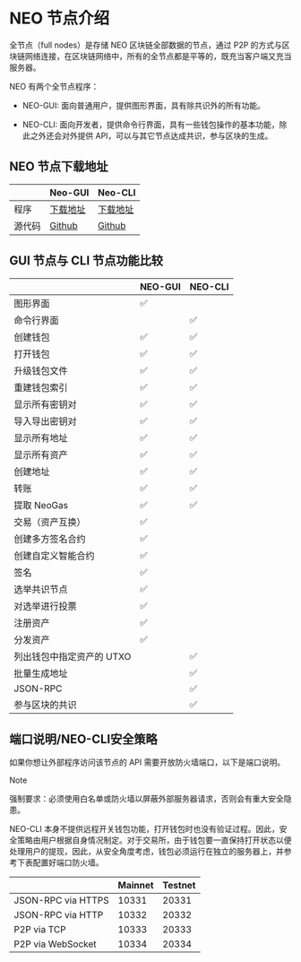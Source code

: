 # NEO 节点介绍                               

全节点（full nodes）是存储 NEO 区块链全部数据的节点，通过 P2P 的方式与区块链网络连接，在区块链网络中，所有的全节点都是平等的，既充当客户端又充当服务器。

NEO 有两个全节点程序：

- NEO-GUI: 面向普通用户，提供图形界面，具有除共识外的所有功能。


- NEO-CLI: 面向开发者，提供命令行界面，具有一些钱包操作的基本功能，除此之外还会对外提供 API，可以与其它节点达成共识，参与区块的生成。


## NEO 节点下载地址

|      | Neo-GUI                                  | Neo-CLI                                  |
| ---- | ---------------------------------------- | ---------------------------------------- |
| 程序   | [下载地址](https://github.com/neo-project/neo-gui/releases) | [下载地址](https://github.com/neo-project/neo-cli/releases) |
| 源代码  | [Github](https://github.com/neo-project/neo-gui) | [Github](https://github.com/neo-project/neo-cli) |

## GUI 节点与 CLI 节点功能比较

|                           | NEO-GUI | NEO-CLI |
| ------------------------- | ------- | ------- |
| 图形界面                  | ✅       |         |
| 命令行界面                |         | ✅       |
| 创建钱包                  | ✅       | ✅       |
| 打开钱包                  | ✅       | ✅       |
| 升级钱包文件              | ✅       | ✅       |
| 重建钱包索引              | ✅       | ✅       |
| 显示所有密钥对            | ✅       | ✅       |
| 导入导出密钥对            | ✅       | ✅       |
| 显示所有地址              | ✅       | ✅       |
| 显示所有资产              | ✅       | ✅       |
| 创建地址                  | ✅       | ✅       |
| 转账                      | ✅       | ✅       |
| 提取 NeoGas               | ✅       | ✅       |
| 交易（资产互换）          | ✅       |         |
| 创建多方签名合约          | ✅       |         |
| 创建自定义智能合约        | ✅       |         |
| 签名                      | ✅       |         |
| 选举共识节点              | ✅       |         |
| 对选举进行投票            | ✅       |         |
| 注册资产                  | ✅       |         |
| 分发资产                  | ✅       |         |
| 列出钱包中指定资产的 UTXO |         | ✅       |
| 批量生成地址              |         | ✅       |
| JSON-RPC                  |         | ✅       |
| 参与区块的共识            |         | ✅       |

## 端口说明/NEO-CLI安全策略

如果你想让外部程序访问该节点的 API 需要开放防火墙端口，以下是端口说明。

> [!Note]
>
> 强制要求：必须使用白名单或防火墙以屏蔽外部服务器请求，否则会有重大安全隐患。

NEO-CLI 本身不提供远程开关钱包功能，打开钱包时也没有验证过程。因此，安全策略由用户根据自身情况制定。对于交易所，由于钱包要一直保持打开状态以便处理用户的提现，因此，从安全角度考虑，钱包必须运行在独立的服务器上，并参考下表配置好端口防火墙。 

|                    | Mainnet | Testnet |
| ------------------ | ------- | ------- |
| JSON-RPC via HTTPS | 10331   | 20331   |
| JSON-RPC via HTTP  | 10332   | 20332   |
| P2P via TCP        | 10333   | 20333   |
| P2P via WebSocket  | 10334   | 20334   |



